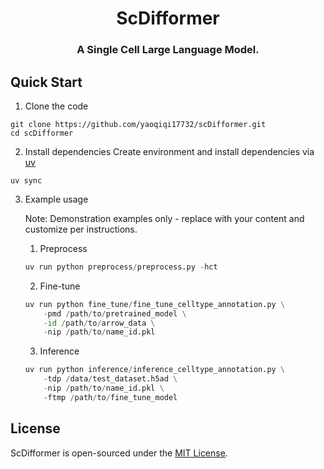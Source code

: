 <div  align="center" style="margin-top: 3%">
   <h1>
     ScDifformer
   </h1>
   <h3>
    A Single Cell Large Language Model.
   </h3>
</div>

## Quick Start

1. Clone the code

```shell
git clone https://github.com/yaoqiqi17732/scDifformer.git
cd scDifformer
```

2. Install dependencies
   Create environment and install dependencies via [uv](https://docs.astral.sh/uv)

```shell
uv sync
```

3. Example usage

   Note: Demonstration examples only - replace with your content and customize per instructions.
    1. Preprocess
    ```python
    uv run python preprocess/preprocess.py -hct
    ```
    2. Fine-tune

    ```python
    uv run python fine_tune/fine_tune_celltype_annotation.py \
        -pmd /path/to/pretrained_model \
        -id /path/to/arrow_data \
        -nip /path/to/name_id.pkl
    ```
    3. Inference
    ```python
    uv run python inference/inference_celltype_annotation.py \
        -tdp /data/test_dataset.h5ad \
        -nip /path/to/name_id.pkl \
        -ftmp /path/to/fine_tune_model
    ```

## License

ScDifformer is open-sourced under the [MIT License](https://opensource.org/licenses/MIT).
